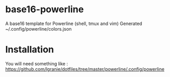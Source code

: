 # base16-powerline
A base16 template for Powerline (shell, tmux and vim)
Generated ~/.config/powerline/colors.json

# Installation
You will need something like : 
https://github.com/lgranie/dotfiles/tree/master/powerline/.config/powerline
